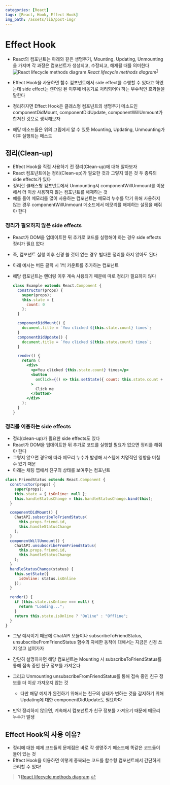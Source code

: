 ```yaml
---
categories: [React]
tags: [React, Hook, Effect Hook]
img_path: /assets/lib/post-img/
---
```


# Effect Hook

- React의 컴포넌트는 아래와 같은 생명주기, Mounting, Updating, Unmounting을 가지며 각 과정은 컴포넌트가 생성되고, 수정되고, 해제될 때를 의미한다
  ![React lifecycle methods diagram](3.png)
  _React lifecycle methods diagram_<sup id="a1">[1](#footnote1)</sup>

- Effect Hook을 사용하면 함수 컴포넌트에서 side effect를 수행할 수 있다고 하였는데 side effect는 렌더링 된 이후에 비동기로 처리되어야 하는 부수적인 효과들을 말한다

- 정리하자면 Effect Hook은 클래스형 컴포넌트의 생명주기 메소드인 componentDidMount, componentDidUpdate, componentWillUnmount가 합쳐진 것으로 생각해보자
- 해당 메소드들은 위의 그림에서 알 수 있듯 Mounting, Updating, Unmounting가 이후 실행되는 메소드

## 정리(Clean-up)

- Effect Hook을 직접 사용하기 전 정리(Clean-up)에 대해 알아보자
- React 컴포넌트에는 정리(Clean-up)가 필요한 것과 그렇지 않은 것 두 종류의 side effects가 있다
- 정리란 클래스형 컴포넌트에서 Unmounting시 componentWillUnmount를 이용해서 더 이상 사용하지 않는 컴포넌트를 해제하는 것
- 예를 들어 메모리를 많이 사용하는 컴포넌트는 메모리 누수를 막기 위해 사용하지 않는 경우 componentWillUnmount 메소드에서 메모리를 해제하는 설정을 해줘야 한다

### 정리가 필요하지 않은 side effects

- React가 DOM을 업데이트한 뒤 추가로 코드를 실행해야 하는 경우 side effects 정리가 필요 없다
- 즉, 컴포넌트 실행 이후 신경 쓸 것이 없는 경우 별다른 정리를 하지 않아도 된다
- 아래 예시는 버튼 클릭 시 1씩 카운트를 추가하는 컴포넌트
- 해당 컴포넌트는 렌더링 이후 계속 사용되기 때문에 따로 정리가 필요하지 않다

  ```jsx
  class Example extends React.Component {
    constructor(props) {
      super(props);
      this.state = {
        count: 0
      };
    }

    componentDidMount() {
      document.title = `You clicked ${this.state.count} times`;
    }
    componentDidUpdate() {
      document.title = `You clicked ${this.state.count} times`;
    }

    render() {
      return (
        <div>
          <p>You clicked {this.state.count} times</p>
          <button
            onClick={() => this.setState({ count: this.state.count + 1 })}
          >
            Click me
          </button>
        </div>
      );
    }
  }
  ```

### 정리를 이용하는 side effects

- 정리(clean-up)가 필요한 side effects도 있다
- React가 DOM을 업데이트한 뒤 추가로 코드를 실행할 필요가 없으면 정리를 해줘야 한다
- 그렇지 않으면 경우에 따라 메모리 누수가 발생해 시스템에 치명적인 영향을 미칠 수 있기 때문
- 아래는 채팅 앱에서 친구의 상태를 보여주는 컴포넌트

```jsx
class FriendStatus extends React.Component {
  constructor(props) {
    super(props);
    this.state = { isOnline: null };
    this.handleStatusChange = this.handleStatusChange.bind(this);
  }

  componentDidMount() {
    ChatAPI.subscribeToFriendStatus(
      this.props.friend.id,
      this.handleStatusChange
    );
  }
  componentWillUnmount() {
    ChatAPI.unsubscribeFromFriendStatus(
      this.props.friend.id,
      this.handleStatusChange
    );
  }
  handleStatusChange(status) {
    this.setState({
      isOnline: status.isOnline
    });
  }

  render() {
    if (this.state.isOnline === null) {
      return "Loading...";
    }
    return this.state.isOnline ? "Online" : "Offline";
  }
}
```

- 그냥 예시이기 때문에 ChatAPI 모듈이나 subscribeToFriendStatus, unsubscribeFromFriendStatus 함수의 자세한 동작에 대해서는 지금은 신경 쓰지 않고 넘어가자
- 간단히 설명하자면 해당 컴포넌트는 Mounting 시 subscribeToFriendStatus를 통해 접속 중인 친구 정보를 가져온다
- 그리고 Unmounting unsubscribeFromFriendStatus를 통해 접속 중인 친구 정보를 더 이상 가져오지 않는 것

  - 다만 해당 예제가 완전하기 위해서는 친구의 상태가 변하는 것을 감지하기 위해 Updating에 대한 componentDidUpdate도 필요하다

- 만약 정리하지 않으면, 계속해서 컴포넌트가 친구 정보를 가져오기 때문에 메모리 누수가 발생

## Effect Hook의 사용 이유?

- 정리에 대한 예제 코드들의 문제점은 바로 각 생명주기 메소드에 똑같은 코드들이 들어 있는 것
- Effect Hook을 이용하면 이렇게 중복되는 코드를 함수형 컴포넌트에서 간단하게 관리할 수 있다!

> <b id="footnote1">1</b> [React lifecycle methods diagram](https://projects.wojtekmaj.pl/react-lifecycle-methods-diagram/) [↩](#a1)
